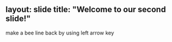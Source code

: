 layout: slide
title: "Welcome to our second slide!"
---
make a bee line back by using left arrow key

